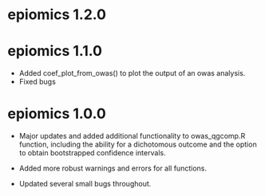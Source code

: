 # epiomics 1.2.0

# epiomics 1.1.0

* Added coef_plot_from_owas() to plot the output of an owas analysis. 
* Fixed bugs

# epiomics 1.0.0

* Major updates and added additional functionality to owas_qgcomp.R function, 
including the ability for a dichotomous outcome and the option to obtain 
bootstrapped confidence intervals.

* Added more robust warnings and errors for all functions.

* Updated several small bugs throughout.
